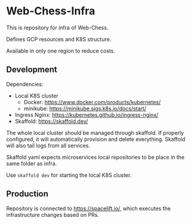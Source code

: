 # Web-Chess-Infra

This is repository for infra of Web-Chess.

Defines GCP resources and K8S structure.

Available in only one region to reduce costs.

## Development

Dependencies:

- Local K8S cluster
  - Docker: <https://www.docker.com/products/kubernetes/>
  - minikube: <https://minikube.sigs.k8s.io/docs/start/>
- Ingress Nginx: <https://kubernetes.github.io/ingress-nginx/>
- Skaffold: <https://skaffold.dev/>

The whole local cluster should be managed through skaffold. If properly configured, it will automatically provision and delete everything. Skaffold will also tail logs from all services.

Skaffold yaml expects microservices local repositories to be place in the same folder as infra.

Use `skaffold dev` for starting the local K8S cluster.

## Production

Repository is connected to <https://spacelift.io/>, which executes the infrastructure changes based on PRs.
